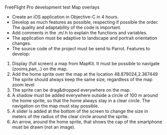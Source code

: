 FreeFlight Pro development test
Map overlays
- Create an iOS application in Objective-C in 4 hours.
- Develop as much features as possible, respecting if possible the order.
The quality and adaptability of the code is important.
- Add comments in the .m/.h to explain the functions and variables.
- The application must be adaptive to landscape and portrait orientation changes.
- The source code of the project must be send to Parrot.
Features to develop:
1. Display (full screen) a map from MapKit.
It must be possible to navigate (zooms,pan,..) on the map.
2. Add the home sprite over the map at the location 48.879024,2.367449
The sprite should always keep the same size, regardless of the map zoom level
3. The sprite can be drag&dropped everywhere on the map.
4. A shadow must be added everywhere outside a circle of 100 m around the home sprite, so that the home always stay in a clear circle.
The navigation on the map must stay possible.
5. A slider is added at the bottom of the screen to change the size in meters of the radius of the clear circle around the sprite.
6. An arrow, around the home sprite, that shows the cap of the smartphone must be drawn (not an image).
